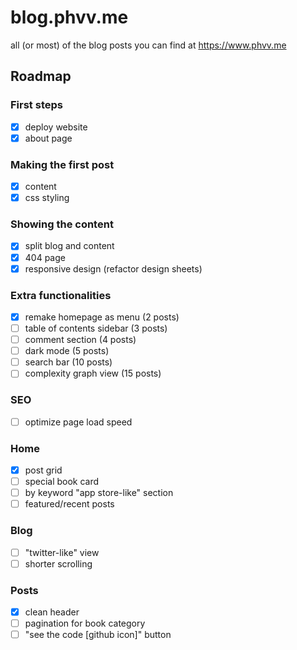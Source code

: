 # blog.phvv.me

all (or most) of the blog posts you can find at https://www.phvv.me

## Roadmap

### First steps

- [x] deploy website
- [x] about page

### Making the first post

- [x] content
- [x] css styling

### Showing the content

- [x] split blog and content
- [x] 404 page
- [x] responsive design (refactor design sheets)

### Extra functionalities

- [x] remake homepage as menu (2 posts)
- [ ] table of contents sidebar (3 posts)
- [ ] comment section (4 posts)
- [ ] dark mode (5 posts)
- [ ] search bar (10 posts)
- [ ] complexity graph view (15 posts)

### SEO

- [ ] optimize page load speed

### Home

- [x] post grid
- [ ] special book card
- [ ] by keyword "app store-like" section
- [ ] featured/recent posts

### Blog

- [ ] "twitter-like" view
- [ ] shorter scrolling

### Posts

- [x] clean header
- [ ] pagination for book category
- [ ] "see the code [github icon]" button
